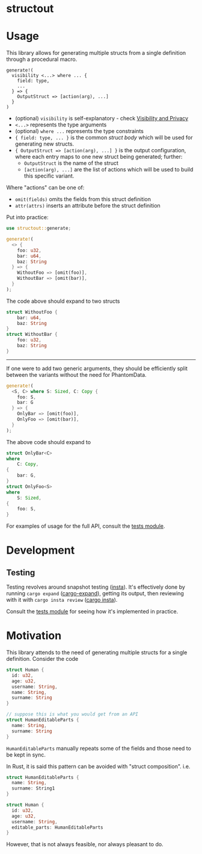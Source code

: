 # structout

# Usage

This library allows for generating multiple structs from a single definition through a procedural macro.

```
generate!(
  visibility <...> where ... {
    field: type,
    ...
  } => {
    OutputStruct => [action(arg), ...]
  }
)
```

- (optional) `visibility` is self-explanatory - check [Visibility and Privacy](https://doc.rust-lang.org/reference/visibility-and-privacy.html)
- `<...>` represents the type arguments
- (optional) `where ...` represents the type constraints
- `{ field: type, ... }` is the common *struct body* which will be used for generating new structs.
- `{ OutputStruct => [action(arg), ...] }` is the output configuration, where each entry maps to one new struct being generated; further:
   - `OutputStruct` is the name of the struct
   - `[action(arg), ...]` are the list of actions which will be used to build this specific variant.

Where "actions" can be one of:

- `omit(fields)` omits the fields from this struct definition
- `attr(attrs)` inserts an attribute before the struct definition

Put into practice:

```rust
use structout::generate;

generate!(
  <> {
    foo: u32,
    bar: u64,
    baz: String
  } => {
    WithoutFoo => [omit(foo)],
    WithoutBar => [omit(bar)],
  }
);
```

The code above should expand to two structs

```rust
struct WithoutFoo {
    bar: u64,
    baz: String
}
struct WithoutBar {
    foo: u32,
    baz: String
}
```

---

If one were to add two generic arguments, they should be efficiently split between the variants without the need for PhantomData.

```rust
generate!(
  <S, C> where S: Sized, C: Copy {
    foo: S,
    bar: G
  } => {
    OnlyBar => [omit(foo)],
    OnlyFoo => [omit(bar)],
  }
);
```

The above code should expand to

```rust
struct OnlyBar<C>
where
    C: Copy,
{
    bar: G,
}
struct OnlyFoo<S>
where
    S: Sized,
{
    foo: S,
}
```

For examples of usage for the full API, consult the [tests module](./src/lib.rs).

# Development

## Testing

Testing revolves around snapshot testing ([insta](https://crates.io/crates/insta)). It's effectively done by running `cargo expand` ([cargo-expand](
https://crates.io/crates/cargo-expand)), getting its output, then reviewing with it with `cargo insta review` ([cargo insta](https://crates.io/crates/cargo-insta)).

Consult the [tests module](./src/lib.rs) for seeing how it's implemented in practice.

# Motivation

This library attends to the need of generating multiple structs for a single definition. Consider the code

```rust
struct Human {
  id: u32,
  age: u32,
  username: String,
  name: String,
  surname: String
}

// suppose this is what you would get from an API
struct HumanEditableParts {
  name: String,
  surname: String
}
```

`HumanEditableParts` manually repeats some of the fields and those need to be kept in sync.

In Rust, it is said this pattern can be avoided with "struct composition". i.e.

```rust
struct HumanEditableParts {
  name: String,
  surname: String1
}

struct Human {
  id: u32,
  age: u32,
  username: String,
  editable_parts: HumanEditableParts
}
```

However, that is not always feasible, nor always pleasant to do.
